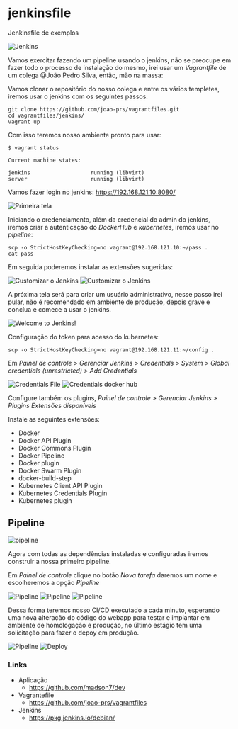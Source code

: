 # jenkinsfile
Jenkinsfile de exemplos

![Jenkins](../img/logo-title-opengraph.png)

Vamos exercitar fazendo um pipeline usando o jenkins, não se preocupe em fazer todo o processo de instalação do mesmo, irei usar um *Vagrantfile* de um colega @João Pedro Silva, então, mão na massa:

Vamos clonar o repositório do nosso colega e entre os vários templetes, iremos usar o jenkins com os seguintes passos:

```
git clone https://github.com/joao-prs/vagrantfiles.git
cd vagrantfiles/jenkins/
vagrant up
```

Com isso teremos nosso ambiente pronto para usar:
```
$ vagrant status

Current machine states:

jenkins                   running (libvirt)
server                    running (libvirt)
```

Vamos fazer login no jenkins: https://192.168.121.10:8080/

![Primeira tela](../img/abrir_Jenkins.png)

Iniciando o credenciamento, além da credencial do admin do jenkins, iremos criar a autenticação do *DockerHub* e *kubernetes*, iremos usar no *pipeline*:

```
scp -o StrictHostKeyChecking=no vagrant@192.168.121.10:~/pass .
cat pass
```
Em seguida poderemos instalar as extensões sugeridas:

![Customizar o Jenkins](../img/extensao.png)
![Customizar o Jenkins](../img/install_extensao.png)

A próxima tela será para criar um usuário administrativo, nesse passo irei pular, não é recomendado em ambiente de produção, depois grave e conclua e comece a usar o jenkins.

![Welcome to Jenkins!](../img/Welcome.png)

Configuração do token para acesso do kubernetes:
```
scp -o StrictHostKeyChecking=no vagrant@192.168.121.11:~/config .
```
Em *Painel de controle > Gerenciar Jenkins > Credentials > System > Global credentials (unrestricted) > Add Credentials*

![Credentials File](../img/credentials_file.png)
![Credentials docker hub](../img/credentials_dockerhub.png)

Configure também os plugins, *Painel de controle > Gerenciar Jenkins > Plugins Extensões disponíveis*

Instale as seguintes extensões:

* Docker
* Docker API Plugin
* Docker Commons Plugin
* Docker Pipeline
* Docker plugin
* Docker Swarm Plugin
* docker-build-step
* Kubernetes Client API Plugin
* Kubernetes Credentials Plugin
* Kubernetes plugin

## Pipeline

![pipeline](../img/pipeline.png)

Agora com todas as dependências instaladas e configuradas iremos construir a nossa primeiro pipeline.

Em *Painel de controle* clique no botão *Nova tarefa* daremos um nome e escolheremos a opção *Pipeline*

![Pipeline](../img/pipeline-01.png)
![Pipeline](../img/pipeline-02.png)
![Pipeline](../img/pipeline-03.png)

Dessa forma teremos nosso CI/CD executado a cada minuto, esperando uma nova alteração do código do webapp para testar e implantar em ambiente de homologação e produção, no último estágio tem uma solicitação para fazer o depoy em produção.

![Pipeline](../img/stageview.png)
![Deploy](../img/deploy-02.png)


### Links

* Aplicação
    - https://github.com/madson7/dev
* Vagrantefile
    - https://github.com/joao-prs/vagrantfiles
* Jenkins
    - https://pkg.jenkins.io/debian/

